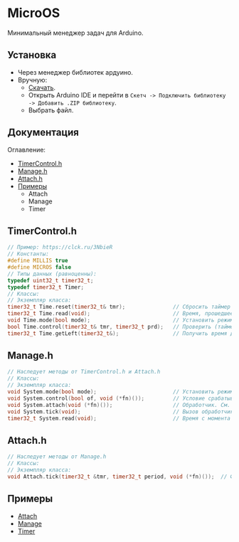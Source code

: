 # MicroOS
 Минимальный менеджер задач для Arduino.
## Установка
 - Через менеджер библиотек ардуино.
 - Вручную:
    - [Скачать](https://github.com/German-source/MicroOS/archive/refs/heads/main.zip).
    - Открыть Arduino IDE и перейти в ```Скетч -> Подключить библиотеку -> Добавить .ZIP библиотеку```.
    - Выбрать файл.
## Документация
 Оглавление:
 - [TimerControl.h](#timercontrolh)
 - [Manage.h](#manageh)
 - [Attach.h](#attachh)
 - [Примеры](#примеры)
    - Attach
    - Manage
    - Timer
## TimerControl.h
```c++
// Пример: https://clck.ru/3NbieR
// Константы:
#define MILLIS true
#define MICROS false
// Типы данных (равноценны):
typedef uint32_t timer32_t;
typedef timer32_t Timer;
// Классы:
// Экземпляр класса:
timer32_t Time.reset(timer32_t& tmr);               // Сбросить таймер
timer32_t Time.read(void);                          // Время, прошедшее с запуска программы
void Time.mode(bool mode);                          // Установить режим (MILLIS/MICROS)
bool Time.control(timer32_t& tmr, timer32_t prd);   // Проверить (таймер, период)
timer32_t Time.getLeft(timer32_t&);                 // Получить время до срабатывания
``` 
## Manage.h
```c++
// Наследует методы от TimerControl.h и Attach.h
// Классы:
// Экземпляр класса:
void System.mode(bool mode);                        // Установить режим (MILLIS/MICROS)
void System.control(bool of, void (*fn)());         // Условие срабатывания. См. https://clck.ru/3NbiAP
void System.attach(void (*fn)());                   // Обработчик. См. https://clck.ru/3NbiAP
void System.tick(void);                             // Вызов обработчика.
timer32_t System.read(void);                        // Время с момента запуска.
```
## Attach.h
```c++
// Наследует методы от Manage.h
// Классы:
// Экземпляр класса:
void Attach.tick(timer32_t &tmr, timer32_t period, void (*fn)());  // Функция-обрабогтчик для таймера.
```
## Примеры
 - [Attach](https://github.com/German-source/MicroOS/blob/main/examples/AttachExample/AttachExample.ino)
 - [Manage](https://github.com/German-source/MicroOS/blob/main/examples/ManageExample/ManageExample.ino)
 - [Timer](https://github.com/German-source/MicroOS/blob/main/examples/TimerExample/TimerExample.ino)